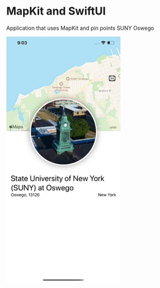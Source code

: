 # MapKit and SwiftUI
Application that uses MapKit and pin points SUNY Oswego

<img src = "AppScreenShot.png" width=300 align="center"/>
